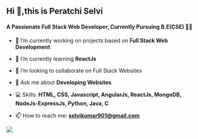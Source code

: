## Hi 👋,this is Peratchi Selvi
#### A Passionate Full Stack Web Developer, Currently Pursuing B.E(CSE) :woman_student:

<!--
**Peratchiselvi/Peratchiselvi** is a ✨ _special_ ✨ repository because its `README.md` (this file) appears on your GitHub profile.

Here are some ideas to get you started:
-->

- 🔭 I’m currently working on projects based on **Full Stack Web Development**

- 🌱 I’m currently learning **ReactJs**

- 👯 I’m looking to collaborate on Full Stack Websites

- 💬 Ask me about **Developing Websites**

- :computer: Skills: **HTML, CSS, Javascript, AngularJs, ReactJs, MongoDB, NodeJs-ExpressJs, Python, Java, C**

- 📫 How to reach me: **selvikumar901@gmail.com**

[<img src="https://img.shields.io/badge/LinkedIn-0077B5?style=for-the-badge&logo=linkedin&logoColor=white">](https://www.linkedin.com/in/selvi-kumar-3897591a6)

